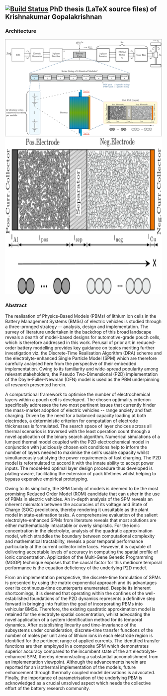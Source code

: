 ## [![Build Status](https://travis-ci.com/krishnakumarg1984/phd_thesis.svg?token=1FbiHkxybL69NMqKddYU&branch=master)](https://travis-ci.com/krishnakumarg1984/phd_thesis) PhD thesis (LaTeX source files) of Krishnakumar Gopalakrishnan

### Architecture

<img src="chapters/layer_opt/figures/drivetrain.png" alt="Schematic depicting the vehicle-to-cell hierarchical overview of a typical electrified powertrain architecture" width="505" height="312" />
<img src="/chapters/introduction/figures/cell_sandwich_svg.svg" alt="Schematic depicting the basic construction of a lithium ion unit cell" width="505" height="505" />

### Abstract

The realisation of Physics-Based Models (PBMs) of lithium ion cells in the
Battery Management Systems (BMSs) of electric vehicles is studied through a
three-pronged strategy -- analysis, design and implementation. The survey of
literature undertaken in the backdrop of this broad landscape reveals a dearth
of model-based designs for automotive-grade pouch cells, which is therefore
addressed in this work. Perusal of prior art in reduced-order battery modelling
provides key guidance on topics meriting further investigation viz. the
Discrete-Time Realisation Algorithm (DRA) scheme and the electrolyte-enhanced
Single Particle Model (SPM) which are therefore carefully analysed here from the
perspective of their embedded implementation. Owing to its familiarity and
wide-spread popularity among relevant stakeholders, the Pseudo Two-Dimensional
(P2D) implementation of the Doyle-Fuller-Newman (DFN) model is used as the PBM
underpinning all research presented herein.

A computational framework to optimise the number of electrochemical layers
within a pouch cell is developed. The chosen optimality criterion specifically
addresses the two most pertinent issues that currently hinder the mass-market
adoption of electric vehicles -- range anxiety and fast charging. Driven by the
need for a balanced capacity loading at both electrodes, a deterministic
criterion for computation of electrode thicknesses is formulated. The search
space of layer choices across all thermal scenarios is traversed with the least
operation count through a novel application of the binary search algorithm.
Numerical simulations of a lumped thermal model coupled with the P2D
electrochemical model in conjunction with judiciously chosen exit conditions
help to inform the number of layers needed to maximise the cell's usable
capacity whilst simultaneously satisfying the power requirements of fast
charging. The P2D model is reformulated to accord it with the innate ability to
accept power inputs. The model-led optimal layer design procedure thus developed
is plating-aware, facilitating the extension of pack lifetimes whilst helping to
bypass expensive empirical prototyping.


Owing to its simplicity, the SPM family of models is deemed to be the most
promising Reduced Order Model (ROM) candidate that can usher in the use of PBMs
in electric vehicles. An in-depth analysis of the SPM reveals an inherent
mismatch between the accuracies of its voltage and State of Charge (SOC)
predictions, thereby rendering it unsuitable as the plant model in
state-estimation tasks. A comprehensive evaluation of the salient
electrolyte-enhanced SPMs from literature reveals that most solutions are either
mathematically intractable or overly simplistic. For the ionic concentration in
the electrolyte, analysis of the quadratic approximation model, which straddles
the boundary between computational complexity and mathematical tractability,
reveals a poor temporal performance particularly at the current collector
interfaces. However, it is capable of delivering acceptable levels of accuracy
in computing the spatial profile of ionic concentration. Application of the
Multi-Gene Genetic Programming (MGGP) technique exposes that the causal factor
for this mediocre temporal performance is the equation deficiency of the
underlying P2D model.

From an implementation perspective, the discrete-time formulation of SPMs is
presented by using the matrix exponential approach and its advantages over its
continuous-time counterparts enumerated. Despite its inherent shortcomings, it
is deemed that operating within the confines of the well-established foundations
of the P2D dynamics represents a definitive step forward in bringing into
fruition the goal of incorporating PBMs into vehicular BMSs. Therefore, the
existing quadratic approximation model is retained for the electrolyte spatial
concentration, whilst advocating the novel application of a system
identification method for its temporal dynamics. After establishing linearity
and time-invariance of the subsystems under consideration, discrete-time
transfer functions of the number of moles per unit area of lithium ions in each
electrode region is identified for the pertinent range of applied currents. The
identified transfer functions are then employed in a composite SPM which
demonstrates superior accuracy compared to the incumbent state of the art
electrolyte- enhanced SPM, thereby demonstrating a substantial accomplishment
from an implementation viewpoint. Although the advancements herein are reported
for an isothermal implementation of the models, future enhancement through
thermally coupled model derivations is advocated. Finally, the importance of
parametrisation of the underlying PBM is acknowledged as a crucial unsolved
aspect which needs the collective effort of the battery research community.

